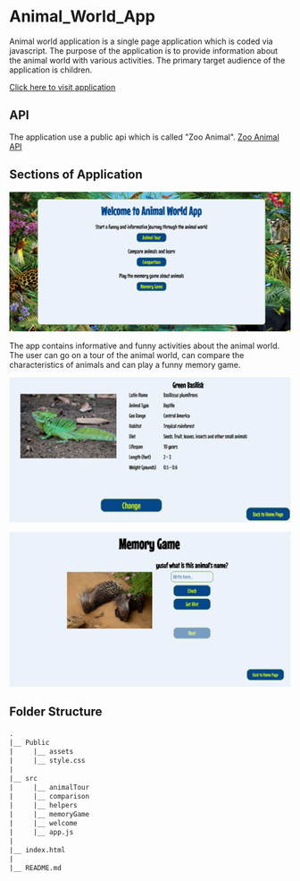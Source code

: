 # Animal_World_App

Animal world application is a single page application which is coded via javascript. The purpose of the application is to provide information about the animal world with various activities. The primary target audience of the application is children.

[Click here to visit application](https://yusufdemir9110.github.io/Animal_World_App/)

## API

The application use a public api which is called "Zoo Animal". [Zoo Animal API](https://zoo-animal-api.herokuapp.com/animals/rand)

## Sections of Application

![homePageImage](https://github.com/yusufDemir9110/Animal_World_App/blob/main/public/assets/readme1.jpg?raw=true)

The app contains informative and funny activities about the animal world. The user can go on a tour of the animal world, can compare the characteristics of animals and can play a funny memory game. 

![tourImage](https://github.com/yusufDemir9110/Animal_World_App/blob/main/public/assets/readme2.jpg?raw=true)

![memoryGameImage](https://github.com/yusufDemir9110/Animal_World_App/blob/main/public/assets/readme3.jpg?raw=true)

## Folder Structure

```
.
|__ Public
|     |__ assets
|     |__ style.css
|
|__ src
|     |__ animalTour
|     |__ comparison
|     |__ helpers
|     |__ memoryGame
|     |__ welcome
|     |__ app.js
|
|__ index.html
|
|__ README.md
```

